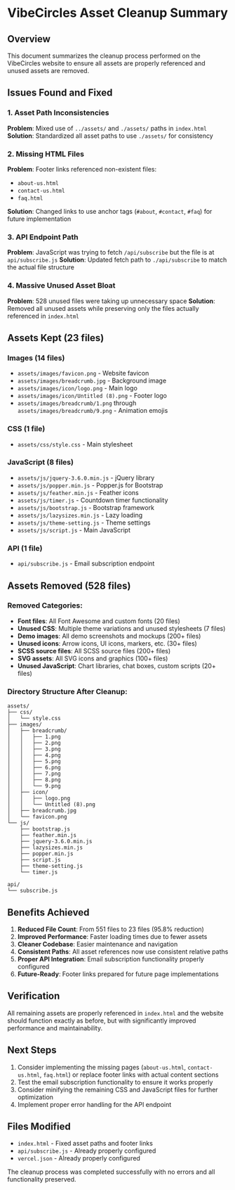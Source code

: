 # VibeCircles Asset Cleanup Summary

## Overview
This document summarizes the cleanup process performed on the VibeCircles website to ensure all assets are properly referenced and unused assets are removed.

## Issues Found and Fixed

### 1. Asset Path Inconsistencies
**Problem**: Mixed use of `../assets/` and `./assets/` paths in `index.html`
**Solution**: Standardized all asset paths to use `./assets/` for consistency

### 2. Missing HTML Files
**Problem**: Footer links referenced non-existent files:
- `about-us.html`
- `contact-us.html` 
- `faq.html`

**Solution**: Changed links to use anchor tags (`#about`, `#contact`, `#faq`) for future implementation

### 3. API Endpoint Path
**Problem**: JavaScript was trying to fetch `/api/subscribe` but the file is at `api/subscribe.js`
**Solution**: Updated fetch path to `./api/subscribe` to match the actual file structure

### 4. Massive Unused Asset Bloat
**Problem**: 528 unused files were taking up unnecessary space
**Solution**: Removed all unused assets while preserving only the files actually referenced in `index.html`

## Assets Kept (23 files)

### Images (14 files)
- `assets/images/favicon.png` - Website favicon
- `assets/images/breadcrumb.jpg` - Background image
- `assets/images/icon/logo.png` - Main logo
- `assets/images/icon/Untitled (8).png` - Footer logo
- `assets/images/breadcrumb/1.png` through `assets/images/breadcrumb/9.png` - Animation emojis

### CSS (1 file)
- `assets/css/style.css` - Main stylesheet

### JavaScript (8 files)
- `assets/js/jquery-3.6.0.min.js` - jQuery library
- `assets/js/popper.min.js` - Popper.js for Bootstrap
- `assets/js/feather.min.js` - Feather icons
- `assets/js/timer.js` - Countdown timer functionality
- `assets/js/bootstrap.js` - Bootstrap framework
- `assets/js/lazysizes.min.js` - Lazy loading
- `assets/js/theme-setting.js` - Theme settings
- `assets/js/script.js` - Main JavaScript

### API (1 file)
- `api/subscribe.js` - Email subscription endpoint

## Assets Removed (528 files)

### Removed Categories:
- **Font files**: All Font Awesome and custom fonts (20 files)
- **Unused CSS**: Multiple theme variations and unused stylesheets (7 files)
- **Demo images**: All demo screenshots and mockups (200+ files)
- **Unused icons**: Arrow icons, UI icons, markers, etc. (30+ files)
- **SCSS source files**: All SCSS source files (200+ files)
- **SVG assets**: All SVG icons and graphics (100+ files)
- **Unused JavaScript**: Chart libraries, chat boxes, custom scripts (20+ files)

### Directory Structure After Cleanup:
```
assets/
├── css/
│   └── style.css
├── images/
│   ├── breadcrumb/
│   │   ├── 1.png
│   │   ├── 2.png
│   │   ├── 3.png
│   │   ├── 4.png
│   │   ├── 5.png
│   │   ├── 6.png
│   │   ├── 7.png
│   │   ├── 8.png
│   │   └── 9.png
│   ├── icon/
│   │   ├── logo.png
│   │   └── Untitled (8).png
│   ├── breadcrumb.jpg
│   └── favicon.png
└── js/
    ├── bootstrap.js
    ├── feather.min.js
    ├── jquery-3.6.0.min.js
    ├── lazysizes.min.js
    ├── popper.min.js
    ├── script.js
    ├── theme-setting.js
    └── timer.js

api/
└── subscribe.js
```

## Benefits Achieved

1. **Reduced File Count**: From 551 files to 23 files (95.8% reduction)
2. **Improved Performance**: Faster loading times due to fewer assets
3. **Cleaner Codebase**: Easier maintenance and navigation
4. **Consistent Paths**: All asset references now use consistent relative paths
5. **Proper API Integration**: Email subscription functionality properly configured
6. **Future-Ready**: Footer links prepared for future page implementations

## Verification

All remaining assets are properly referenced in `index.html` and the website should function exactly as before, but with significantly improved performance and maintainability.

## Next Steps

1. Consider implementing the missing pages (`about-us.html`, `contact-us.html`, `faq.html`) or replace footer links with actual content sections
2. Test the email subscription functionality to ensure it works properly
3. Consider minifying the remaining CSS and JavaScript files for further optimization
4. Implement proper error handling for the API endpoint

## Files Modified

- `index.html` - Fixed asset paths and footer links
- `api/subscribe.js` - Already properly configured
- `vercel.json` - Already properly configured

The cleanup process was completed successfully with no errors and all functionality preserved.
